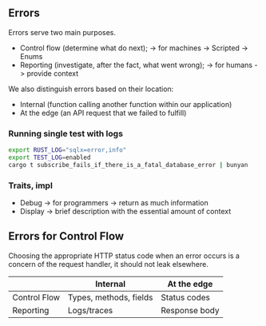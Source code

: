 ## Errors

Errors serve two main purposes.

- Control flow (determine what do next); -> for machines -> Scripted -> Enums
- Reporting (investigate, after the fact, what went wrong); -> for humans -> provide context

We also distinguish errors based on their location:

- Internal (function calling another function within our application)
- At the edge (an API request that we failed to fulfill)

### Running single test with logs

```sh
export RUST_LOG="sqlx=error,info"
export TEST_LOG=enabled
cargo t subscribe_fails_if_there_is_a_fatal_database_error | bunyan
```

### Traits, impl

- Debug -> for programmers -> return as much information
- Display -> brief description with the essential amount of context

## Errors for Control Flow

Choosing the appropriate HTTP status code when an error occurs is a concern of the
request handler, it should not leak elsewhere.


|              | Internal               | At the edge   |
|--------------|------------------------|---------------|
| Control Flow | Types, methods, fields | Status codes  |
| Reporting    | Logs/traces            | Response body |
